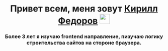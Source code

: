 <h1 align="center">Привет всем,  меня зовут <a href="" target="_blank">Кирилл Федоров</a> 
<img src="https://github.com/blackcater/blackcater/raw/main/images/Hi.gif" height="32"/></h1>
<h3 align="center">Более 3 лет я изучаю frontend направление, пизучаю логику строительства сайтов на стороне браузера.</h3>

<!--
**kirfedorov/kirfedorov** is a ✨ _special_ ✨ repository because its `README.md` (this file) appears on your GitHub profile.

Here are some ideas to get you started:

- 🔭 I’m currently working on ...
- 🌱 I’m currently learning ...
- 👯 I’m looking to collaborate on ...
- 🤔 I’m looking for help with ...
- 💬 Ask me about ...
- 📫 How to reach me: ...
- 😄 Pronouns: ...
- ⚡ Fun fact: ...
-->
